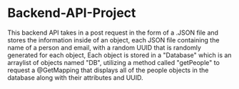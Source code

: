 # Backend-API-Project
This backend API takes in a post request in the form of a .JSON file and stores the information inside of an object, each JSON file containing the name of a person and email, with a random UUID that is randomly generated for each object, Each object is stored in a "Database" which is an arraylist of objects named "DB", utilizing a method called "getPeople" to request a @GetMapping that displays all of the people objects in the database along with their attributes and UUID. 
